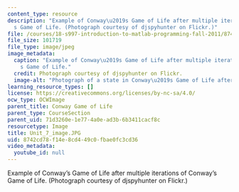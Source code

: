 ```yaml
---
content_type: resource
description: "Example of Conway\u2019s Game of Life after multiple iterations of Conway\u2019\
  s Game of Life. (Photograph courtesy of djspyhunter on Flickr.)"
file: /courses/18-s997-introduction-to-matlab-programming-fall-2011/8742cd78f14e8cd449c0fbae0fc3cd36_Unit_7_image.JPG
file_size: 101719
file_type: image/jpeg
image_metadata:
  caption: "Example of Conway\u2019s Game of Life after multiple iterations of Conway\u2019\
    s Game of Life."
  credit: Photograph courtesy of djspyhunter on Flickr.
  image-alt: "Photograph of a state in Conway\u2019s Game of Life after multiple iterations."
learning_resource_types: []
license: https://creativecommons.org/licenses/by-nc-sa/4.0/
ocw_type: OCWImage
parent_title: Conway Game of Life
parent_type: CourseSection
parent_uid: 71d3260e-1e77-4a0e-ad3b-6b3411cacf8c
resourcetype: Image
title: Unit_7_image.JPG
uid: 8742cd78-f14e-8cd4-49c0-fbae0fc3cd36
video_metadata:
  youtube_id: null
---
```

Example of Conway’s Game of Life after multiple iterations of Conway’s Game of Life. (Photograph courtesy of djspyhunter on Flickr.)